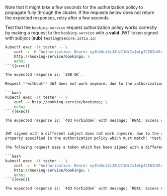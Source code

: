 Note that it might take a few seconds for the authorization policy to propagate fully through the cluster.
If the requests below does not return the expected responses, retry after a few seconds.

Test that the `booking-service` request authorization policy works correctly by making a request to
the `booking-service` with a **valid** JWT token signed with subject (**sub**) `testing@secure.istio.io`:

```bash
kubectl exec -it tester -- \
    curl -v -H "Authorization: Bearer eyJhbGciOiJSUzI1NiIsImtpZCI6InNlcnZpY2VfYXBwX2tleXMiLCJ0eXAiOiJKV1QifQ.eyJleHAiOjQ4NjUzMTg3NDIsImdyb3VwcyI6WyJncm91cDIiXSwiaXNzIjoidGVzdGluZ0BzZWN1cmUuaXN0aW8uaW8iLCJzdWIiOiJ0ZXN0aW5nQHNlY3VyZS5pc3Rpby5pbyJ9.fUQyCIbrxAHdh80q3a9Ho3mybnF253SqNIwzVZ5Hfhl33X6ANGLU5byj1HK3EpwPGH-bhXNhxFN7RXBrL8ASaw12Geg88S9pVdirAHMUv03aEX2vfUDhLrCL6DhFRd76CAnRn-K_MsIzDy3CMUflU-xFFnZ2hELoHr8KfuUW57heaKr8Kn-ng3ife3x4kJBGR31H_THLdJxMFBrwYggdNwEW3X0cL3OOkKvQyTXe8TuMHQDaUEXUCit5jeEW24NoNJ8_bR8X42z7ok9EUQUtIUcXJnP2HVMehuj6fHnMb7l5Bug8W6n66hmadAl8mvQ73ln2l_65JPtF5F4uVh245g" \
    http://booking-service/bookings; \
    echo;
```{{exec}}

The expected response is: `200 OK`.

Request **without** JWT does not work anymore, due to the authorization policy:

```bash
kubectl exec -it tester -- \
    curl -v http://booking-service/bookings; \
    echo;
```{{exec}}

The expected response is: `403 Forbidden` with message: `RBAC: access denied`.


JWT signed with a different subject does not work anymore, due to the source request principal
property specified in the authorization policy which must match: *testing@secure.istio.io/testing@secure.istio.io*.

The folowing request uses a token which has been signed with a different subect (tom@secure.istio.io) instead of (testing@secure.istio.io):

```bash
kubectl exec -it tester -- \
    curl -v -H "Authorization: Bearer eyJhbGciOiJSUzI1NiIsImtpZCI6InNlcnZpY2VfYXBwX2tleXMiLCJ0eXAiOiJKV1QifQ.eyJleHAiOjQ4NjUzMTg5ODEsImdyb3VwcyI6WyJncm91cDIiXSwiaXNzIjoidGVzdGluZ0BzZWN1cmUuaXN0aW8uaW8iLCJzdWIiOiJ0b21Ac2VjdXJlLmlzdGlvLmlvIn0.HyKAoKcDLqJGMUw0tqWehpfiuY6LJ3eeK9I5AfrJ79mQo_ZMOml4YDmMz30LBAt1uW5Db3KWL782IAI7wuFRLNzVWrwU06Xc1ay1JRRBUwYqu_6wIB18j-5epFz-Y_Bftb9EznFxEijgS_oA2l9zz4QcgxYdNzQM3_xWxnkrPUSgNa-UWj12WrI3O6rQ-1SyWv98yS99BJimvHQ6Qot_AHjBsJeolQM6jSNItLGAXiK3xAV-CoRJiGMa6g0rVI6DAdVLZ2LwtY7zQmZ4QjGMg2byjcX-WG3DX73-HUesaObmDvscJxMUAjj5AFZcYEd-tDLSWCCmEd4eEL7lp5hOkA" \
    http://booking-service/bookings; \
    echo;
```{{exec}}

The expected response is: `403 Forbidden` with message: `RBAC: access denied`.
